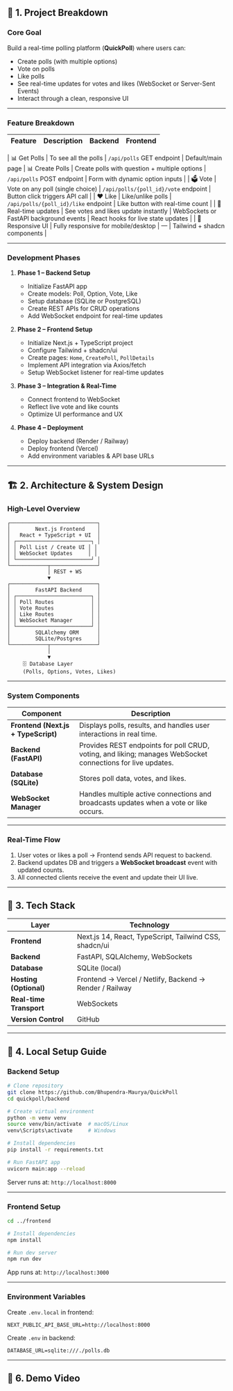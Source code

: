 
## 🧩 1. Project Breakdown

### **Core Goal**

Build a real-time polling platform (**QuickPoll**) where users can:

* Create polls (with multiple options)
* Vote on polls
* Like polls
* See real-time updates for votes and likes (WebSocket or Server-Sent Events)
* Interact through a clean, responsive UI

---

### **Feature Breakdown**

| Feature                           | Description                                              | Backend                                 | Frontend                              |
| --------------------------------- | -------------------------------------------------------- | --------------------------------------- | ------------------------------------- 
|
 📊 Get Polls                   | To see all the polls            | `/api/polls` GET endpoint           | Default/main page        |
 📊 Create Polls                   | Create polls with question + multiple options            | `/api/polls` POST endpoint           | Form with dynamic option inputs       |
| 🗳️ Vote                          | Vote on any poll (single choice)                         | `/api/polls/{poll_id}/vote` endpoint        | Button click triggers API call        |
| ❤️ Like                           | Like/unlike polls                                        | `/api/polls/{poll_id}/like` endpoint        | Like button with real-time count      |
| 🔄 Real-time updates              | See votes and likes update instantly                     | WebSockets or FastAPI background events | React hooks for live state updates    |
| 📱 Responsive UI                  | Fully responsive for mobile/desktop                      | —                                       | Tailwind + shadcn components          |

---

### **Development Phases**

1. **Phase 1 – Backend Setup**

   * Initialize FastAPI app
   * Create models: Poll, Option, Vote, Like
   * Setup database (SQLite or PostgreSQL)
   * Create REST APIs for CRUD operations
   * Add WebSocket endpoint for real-time updates

2. **Phase 2 – Frontend Setup**

   * Initialize Next.js + TypeScript project
   * Configure Tailwind + shadcn/ui
   * Create pages: `Home`, `CreatePoll`, `PollDetails`
   * Implement API integration via Axios/fetch
   * Setup WebSocket listener for real-time updates

3. **Phase 3 – Integration & Real-Time**

   * Connect frontend to WebSocket
   * Reflect live vote and like counts
   * Optimize UI performance and UX

4. **Phase 4 – Deployment**

   * Deploy backend (Render / Railway)
   * Deploy frontend (Vercel)
   * Add environment variables & API base URLs

---

## 🏗️ 2. Architecture & System Design

### **High-Level Overview**

```
┌────────────────────────────┐
│        Next.js Frontend    │
│   React + TypeScript + UI  │
│ ┌────────────────────────┐ │
│ │ Poll List / Create UI │ │
│ │ WebSocket Updates     │ │
│ └────────────────────────┘ │
└────────────┬───────────────┘
             │ REST + WS
             ▼
┌────────────────────────────┐
│        FastAPI Backend     │
│ ┌────────────────────────┐ │
│ │ Poll Routes            │ │
│ │ Vote Routes            │ │
│ │ Like Routes            │ │
│ │ WebSocket Manager      │ │
│ └────────────────────────┘ │
│        SQLAlchemy ORM      │
│        SQLite/Postgres     │
└────────────┬───────────────┘
             │
             ▼
     🗄️ Database Layer
     (Polls, Options, Votes, Likes)
```

---

### **System Components**

| Component                           | Description                                                                                                |
| ----------------------------------- | ---------------------------------------------------------------------------------------------------------- |
| **Frontend (Next.js + TypeScript)** | Displays polls, results, and handles user interactions in real time.                                       |
| **Backend (FastAPI)**               | Provides REST endpoints for poll CRUD, voting, and liking; manages WebSocket connections for live updates. |
| **Database (SQLite)**    | Stores poll data, votes, and likes.                                                                        |
| **WebSocket Manager**               | Handles multiple active connections and broadcasts updates when a vote or like occurs.                     |

---

### **Real-Time Flow**

1. User votes or likes a poll → Frontend sends API request to backend.
2. Backend updates DB and triggers a **WebSocket broadcast** event with updated counts.
3. All connected clients receive the event and update their UI live.

---

## 🧰 3. Tech Stack

| Layer                   | Technology                                              |
| ----------------------- | ------------------------------------------------------- |
| **Frontend**            | Next.js 14, React, TypeScript, Tailwind CSS, shadcn/ui  |
| **Backend**             | FastAPI, SQLAlchemy, WebSockets                         |
| **Database**            | SQLite (local)                  |
| **Hosting (Optional)**  | Frontend → Vercel / Netlify, Backend → Render / Railway |
| **Real-time Transport** | WebSockets                                              |
| **Version Control**     | GitHub                                                  |

---

## 🧪 4. Local Setup Guide

### **Backend Setup**

```bash
# Clone repository
git clone https://github.com/Bhupendra-Maurya/QuickPoll
cd quickpoll/backend

# Create virtual environment
python -m venv venv
source venv/bin/activate  # macOS/Linux
venv\Scripts\activate     # Windows

# Install dependencies
pip install -r requirements.txt

# Run FastAPI app
uvicorn main:app --reload
```

Server runs at: `http://localhost:8000`

---

### **Frontend Setup**

```bash
cd ../frontend

# Install dependencies
npm install

# Run dev server
npm run dev
```

App runs at: `http://localhost:3000`

---

### **Environment Variables**

Create `.env.local` in frontend:

```
NEXT_PUBLIC_API_BASE_URL=http://localhost:8000
```

Create `.env` in backend:

```
DATABASE_URL=sqlite:///./polls.db
```
---

## 🎥 6. Demo Video

